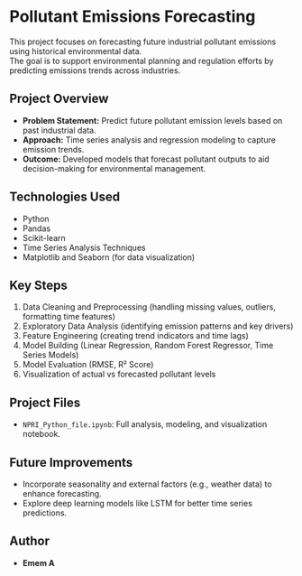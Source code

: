 # Pollutant Emissions Forecasting

This project focuses on forecasting future industrial pollutant emissions using historical environmental data.  
The goal is to support environmental planning and regulation efforts by predicting emissions trends across industries.

## Project Overview
- **Problem Statement:** Predict future pollutant emission levels based on past industrial data.
- **Approach:** Time series analysis and regression modeling to capture emission trends.
- **Outcome:** Developed models that forecast pollutant outputs to aid decision-making for environmental management.

## Technologies Used
- Python
- Pandas
- Scikit-learn
- Time Series Analysis Techniques
- Matplotlib and Seaborn (for data visualization)

## Key Steps
1. Data Cleaning and Preprocessing (handling missing values, outliers, formatting time features)
2. Exploratory Data Analysis (identifying emission patterns and key drivers)
3. Feature Engineering (creating trend indicators and time lags)
4. Model Building (Linear Regression, Random Forest Regressor, Time Series Models)
5. Model Evaluation (RMSE, R² Score)
6. Visualization of actual vs forecasted pollutant levels

## Project Files
- `NPRI_Python_file.ipynb`: Full analysis, modeling, and visualization notebook.

## Future Improvements
- Incorporate seasonality and external factors (e.g., weather data) to enhance forecasting.
- Explore deep learning models like LSTM for better time series predictions.

## Author
- **Emem A**

